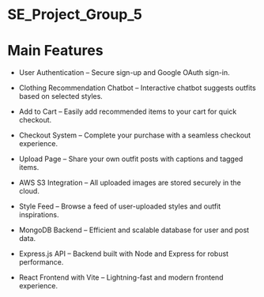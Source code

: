 # SE_Project_Group_5

# Main Features

- User Authentication – Secure sign-up and Google OAuth sign-in.

- Clothing Recommendation Chatbot – Interactive chatbot suggests outfits based on selected styles.

- Add to Cart – Easily add recommended items to your cart for quick checkout.

- Checkout System – Complete your purchase with a seamless checkout experience.

- Upload Page – Share your own outfit posts with captions and tagged items.

- AWS S3 Integration – All uploaded images are stored securely in the cloud.

- Style Feed – Browse a feed of user-uploaded styles and outfit inspirations.

- MongoDB Backend – Efficient and scalable database for user and post data.

- Express.js API – Backend built with Node and Express for robust performance.

- React Frontend with Vite – Lightning-fast and modern frontend experience.
